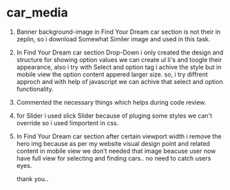 # car_media

1) Banner background-image in Find Your Dream car section is not their in zeplin, 
   so i download Somewhat Similer image and used in this task.
   
2) In Find Your Dream car section Drop-Down i only created the design and structure for 
   showing option values we can create ul li's and toogle their appearance,
   also i try with Select and option tag i achive the style but in mobile view the option content
   appered larger size. so, i try diffrent approch and with help of javascript we can achive that select and option functionality.
   
3) Commented the necessary things which helps during code review.

4) for Slider i used slick Slider because of pluging some styles we can't override so i used !importent in css.

5)  In Find Your Dream car section after certain viewport width i remove the hero img because 
    as per my website visual design point and related content in mobile view we don't needed that image 
    beacuse user now have full view for selecting and finding cars.. no need to catch users eyes.
    
    
    thank you..
